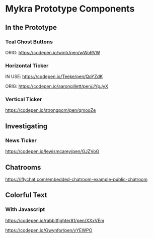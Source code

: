 # Mykra Prototype Components

## In the Prototype

### Teal Ghost Buttons

ORIG:
https://codepen.io/wintr/pen/wWoRVW

### Horizontal Ticker

IN USE:
https://codepen.io/Teeke/pen/QoYZdK

ORIG:
https://codepen.io/aarongillett/pen/JYpJyX

### Vertical Ticker

https://codepen.io/strongpom/pen/qmooZe


## Investigating

### News Ticker

https://codepen.io/lewismcarey/pen/GJZVoG

## Chatrooms

https://iflychat.com/embedded-chatroom-example-public-chatroom

## Colorful Text

### With Javascript

https://codepen.io/rabbitfighter81/pen/XXxVEm

https://codepen.io/Gwynfor/pen/yYEWPO






